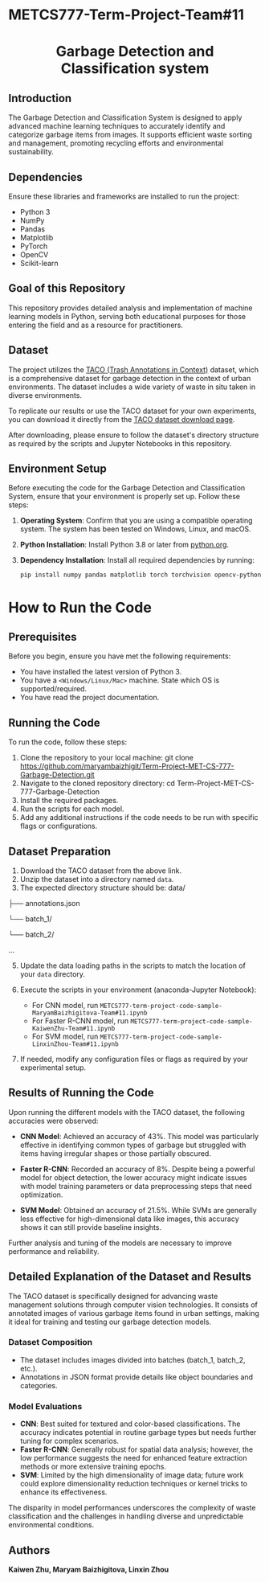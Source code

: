 # METCS777-Term-Project-Team#11
<h1 align="center" font-size:16px"><b>Garbage Detection and Classification system</b></h1>


## Introduction
The Garbage Detection and Classification System is designed to apply advanced machine learning techniques to accurately identify and categorize garbage items from images. It supports efficient waste sorting and management, promoting recycling efforts and environmental sustainability.

## Dependencies 
Ensure these libraries and frameworks are installed to run the project:
- Python 3
- NumPy
- Pandas
- Matplotlib
- PyTorch
- OpenCV
- Scikit-learn

## Goal of this Repository
This repository provides detailed analysis and implementation of machine learning models in Python, serving both educational purposes for those entering the field and as a resource for practitioners.

## Dataset
The project utilizes the [TACO (Trash Annotations in Context)](http://tacodataset.org/) dataset, which is a comprehensive dataset for garbage detection in the context of urban environments. The dataset includes a wide variety of waste in situ taken in diverse environments.

To replicate our results or use the TACO dataset for your own experiments, you can download it directly from the [TACO dataset download page](http://tacodataset.org/#download).

After downloading, please ensure to follow the dataset's directory structure as required by the scripts and Jupyter Notebooks in this repository.

## Environment Setup

Before executing the code for the Garbage Detection and Classification System, ensure that your environment is properly set up. Follow these steps:

1. **Operating System**: Confirm that you are using a compatible operating system. The system has been tested on Windows, Linux, and macOS.

2. **Python Installation**: Install Python 3.8 or later from [python.org](https://www.python.org/).

3. **Dependency Installation**: Install all required dependencies by running:
   ```bash
   pip install numpy pandas matplotlib torch torchvision opencv-python scikit-learn

# How to Run the Code

## Prerequisites

Before you begin, ensure you have met the following requirements:
* You have installed the latest version of Python 3.
* You have a `<Windows/Linux/Mac>` machine. State which OS is supported/required.
* You have read the project documentation.

## Running the Code

To run the code, follow these steps:

1. Clone the repository to your local machine: git clone https://github.com/maryambaizhigit/Term-Project-MET-CS-777-Garbage-Detection.git
2. Navigate to the cloned repository directory: cd Term-Project-MET-CS-777-Garbage-Detection
3. Install the required packages.
4. Run the scripts for each model.
5. Add any additional instructions if the code needs to be run with specific flags or configurations.

## Dataset Preparation
1. Download the TACO dataset from the above link.
2. Unzip the dataset into a directory named `data`.
3. The expected directory structure should be:
data/

├── annotations.json

└── batch_1/

└── batch_2/

...

5. Update the data loading paths in the scripts to match the location of your `data` directory.
6. Execute the scripts in your environment (anaconda-Jupyter Notebook):
   - For CNN model, run `METCS777-term-project-code-sample-MaryamBaizhigitova-Team#11.ipynb`
   - For Faster R-CNN model, run `METCS777-term-project-code-sample-KaiwenZhu-Team#11.ipynb`
   - For SVM model, run `METCS777-term-project-code-sample-LinxinZhou-Team#11.ipynb`

7. If needed, modify any configuration files or flags as required by your experimental setup.

## Results of Running the Code

Upon running the different models with the TACO dataset, the following accuracies were observed:

- **CNN Model**: Achieved an accuracy of 43%. This model was particularly effective in identifying common types of garbage but struggled with items having irregular shapes or those partially obscured.

- **Faster R-CNN**: Recorded an accuracy of 8%. Despite being a powerful model for object detection, the lower accuracy might indicate issues with model training parameters or data preprocessing steps that need optimization.

- **SVM Model**: Obtained an accuracy of 21.5%. While SVMs are generally less effective for high-dimensional data like images, this accuracy shows it can still provide baseline insights.

Further analysis and tuning of the models are necessary to improve performance and reliability.

## Detailed Explanation of the Dataset and Results

The TACO dataset is specifically designed for advancing waste management solutions through computer vision technologies. It consists of annotated images of various garbage items found in urban settings, making it ideal for training and testing our garbage detection models.

### Dataset Composition
- The dataset includes images divided into batches (batch_1, batch_2, etc.).
- Annotations in JSON format provide details like object boundaries and categories.

### Model Evaluations
- **CNN**: Best suited for textured and color-based classifications. The accuracy indicates potential in routine garbage types but needs further tuning for complex scenarios.
- **Faster R-CNN**: Generally robust for spatial data analysis; however, the low performance suggests the need for enhanced feature extraction methods or more extensive training epochs.
- **SVM**: Limited by the high dimensionality of image data; future work could explore dimensionality reduction techniques or kernel tricks to enhance its effectiveness.

The disparity in model performances underscores the complexity of waste classification and the challenges in handling diverse and unpredictable environmental conditions.


## Authors
<b>Kaiwen Zhu, Maryam Baizhigitova, Linxin Zhou</b>
